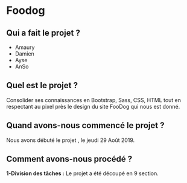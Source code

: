 # Foodog
## Qui a fait le projet ?
- Amaury
- Damien
- Ayse
- AnSo
## Quel est le projet ?
Consolider ses connaissances en Bootstrap, Sass, CSS, HTML tout en respectant au pixel près le design du site FooDog qui nous est donné.

## Quand avons-nous commencé le projet ?
Nous avons débuté le projet , le jeudi 29 Août 2019.

## Comment avons-nous procédé ?

**1-Division des tâches :**
Le projet a été découpé en 9 section.
 

